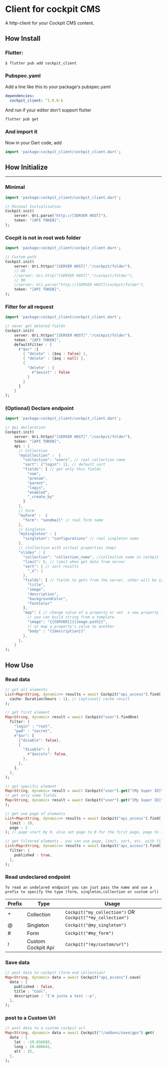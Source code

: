# Client for cockpit CMS

A http-client for your Cockpit CMS content.

## How Install

### Flutter:

```bash
$ flutter pub add cockpit_client
```

### Pubspec.yaml

Add a line like this to your package's pubspec.yaml 

```yaml
dependencies:
  cockpit_client: ^1.0.6-b
```

And run if your editor don't support flutter

```bash
flutter pub get
```

### And import it

Now in your Dart code, add

```dart
import 'package:cockpit_client/cockpit_client.dart';
```

## How Initialize
---

### Minimal

```dart
import 'package:cockpit_client/cockpit_client.dart';

// Minimal Initialisation 
Cockpit.init(
    server: Uri.parse("http://[SERVER HOST]"),
    token: "[API TOKEN]",
);
```

### Cocpit is not in root web folder 

```dart
import 'package:cockpit_client/cockpit_client.dart';

// Custom path 
Cockpit.init(
    server: Uri.https("[SERVER HOST]"."/cockpit/folder"),
    // OR
    //server: Uri.http("[SERVER HOST]"."/cockpit/folder"),
    // OR
    //server: Uri.parse("http://[SERVER HOST]/cockpit/folder"),
    token: "[API TOKEN]",
);
```


### Filter for all request 

```dart
import 'package:cockpit_client/cockpit_client.dart';

// never get deleted fields
Cockpit.init(
    server: Uri.https("[SERVER HOST]"."/cockpit/folder"),
    token: "[API TOKEN]",
    defaultFilter : {
      r"$or" :[
        { "delete" : {$eq : false} },
        { "delete" : {$eq : null} },
        {
          "delete" : {
            r"$exist" : false
          }
        }
      ]
    }
);
```

### (Optional) Declare endpoint

```dart
import 'package:cockpit_client/cockpit_client.dart';

// Api declaration
Cockpit.init(
    server: Uri.https("[SERVER HOST]"."/cockpit/folder"),
    token: "[API TOKEN]",
    api : { 
      // Collection
      "myCollection" :  {
        "collection": "users", // real collection name
        "sort": {"login": 1}, // default sort
        "fields": [ // get only this fields
          "nom",
          "prenom",
          "parent",
          "login",
          "enabled",
          "_create_by"
        ]
      },
      // Form
      "myForm" :  {
        "form": "sendmail" // real form name
      },
      // Singleton
      "mySingleton" : {
        "singleton": "configurations" // real singleton name
      },
      // clollection with virtual properties (map)
      "slides" : {
        "collection": "collection_name", //collection name in cockpit
        "limit": 5, // limit when get data from server
        "sort": { // sort results
          "_o": 1
        },
        "fields": [ // fields to gets from the server, other will be ignored
          "title",
          "image",
          "description",
          "backgroundColor",
          "fontColor"
        ],
        "map": { // change value of a property or set  a new property in result object
          // you can build string from a template
          "image": "{{SERVER}}{{image.path}}",
          // or map a property's value to another
          "body" : "{{description}}"
        },
      },
    }
);
```


## How Use

### Read data

```dart
// get all elements
List<Map<String, dynamic>> results = await Cockpit("api_access").find(
  cache: Duration(hours : 1), // [optional] cache result
);

// get first element
Map<String, dynamic> result = await Cockpit("user").findOne(
  filter: {
    "login" : "root",
    "pwd" : "secret",
    r"$or": [
      {"disable": false},
      {
        "disable": {
          r"$exists": false,
        },
      },
    ],
  },
);

// get specific element
Map<String, dynamic> result = await Cockpit("user").get("[My Super ID]");
// get only some fields
Map<String, dynamic> result = await Cockpit("user").get("[My Super ID]", fields : ["nom", "prenom"]
);

// get one page of elements
List<Map<String, dynamic>> results = await Cockpit("api_access").find(
  limit : 10,
  page : 2
); // page start by 0, also set page to 0 for the first page, page to 1 for the second page

// get filtered elements , you can use page, limit, sort, etc. with filter
List<Map<String, dynamic>> results = await Cockpit("api_access").find(
  filter: {
    published : true,
  },
);
```

### Read undeclared endpoint

`
To read an undelared endpoint you can just pass the name and use a prefix to specify the type (form, singleton,collection or custom url)
`

| Prefix | Type               | Usage                                                         |
|--------|--------------------|---------------------------------------------------------------|
| *      | Collection         | `Cockpit("my_collection")` OR  `Cockpit("*my_collection")` |
| @      | Singleton          | `Cockpit("@my_singleton")`                                  |
| #      | Form               | `Cockpit("#my_form")`                                       |
| !      | Custom Cockpit Api | `Cockpit("!my/custom/url")`                                 |

### Save data

```dart
// post data to cockpit (form and collection)
Map<String, dynamic> data = await Cockpit("api_access").save(
  data : {
    published : false,
    title : "Cool",
    description : "I'm juste a test :-p",
  },
);
```

### post to a Custom Url

```dart
// post data to a custom cockpit url
Map<String, dynamic> data = await Cockpit("!/addons/save/gps").get(
  data : {
    lat : -19.016682,
    long : 26.806641,
    alt : 15,
  },
);
```
